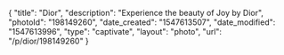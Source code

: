{
    "title": "Dior",
    "description": "Experience the beauty of Joy by Dior",
    "photoId": "198149260",
    "date_created": "1547613507",
    "date_modified": "1547613996",
    "type": "captivate",
    "layout": "photo",
    "url": "\/p\/dior\/198149260"
}